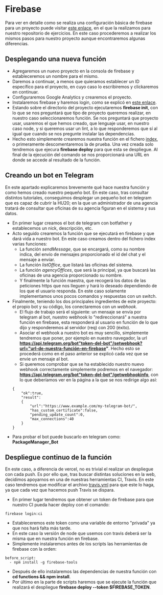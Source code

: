 # Firebase

Para ver en detalle como se realiza una configuración básica de firebase para un proyecto puede visitar [este enlace](https://github.com/XDavid1999/Exercises/blob/master/Ejercicios/ejercicio1-serverless/ejercicio1.md), en el que la realizamos para nuestro repositorio de ejercicios. En este caso procederemos a realizar los mismos pasos para nuestro proyecto aunque encontraremos algunas diferencias.

## Desplegando una nueva función

- Agregaremos un nuevo proyecto en la consola de firebase y estableceremos un nombre para el mismo.
- Daremos a continuar, a menos que quieramos establecer un ID específico para el proyecto, en cuyo caso lo escribiremos y clickaremos en continuar.
- Configuraremos Google Analytics y crearemos el proyecto.
- Instalaremos firebase y haremos login, como se explicó en [este enlace](https://github.com/XDavid1999/Exercises/blob/master/Ejercicios/ejercicio1-serverless/ejercicio1.md).
- Estando sobre el directorio del proyecto ejecutaremos **firebase init**, con lo que se nos preguntará que tipo de proyecto queremos realizar, en nuestro caso seleccionaremos función. Se nos preguntará que proyecto usar, usaremos el que hemos creado, que lenguaje usar, en nuestro caso node, y si queremos usar un lint, a lo que responderemos que sí al igual que cuando se nos pregunte instalar las dependencias.
- Hecho esto simplemente crearemos nuestra función en el fichero [index](https://github.com/XDavid1999/PacketService/blob/master/functions/index.js), o primeramente descomentaremos la de prueba. Una vez creada solo tendremos que ejecura **firebase deploy** para que esta se despliegue. Al final de la ejecución del comando se nos proporcionará una URL en donde se accede al resultado de la función.

## Creando un bot en Telegram

En este apartado explicaremos brevemente qué hace nuestra función y como hemos creado nuestro pequeño bot. En este caso, tras consultar distintos tutoriales, conseguimos desplegar un pequeño bot en telegram que es capaz de cubrir la HU20; en la que un administrador de una agencia tratará de consultar que oficinas de su agencia figuran en el sistema y sus datos.

- En primer lugar creamos el bot de telegram con botfather y establecemos un nick, descripción, etc.
- Acto seguido crearemos la función que se ejecutará en firebase y que dará vida a nuestro bot. En este caso creamos dentro del fichero index varias funciones:
    - La función *sendMessage*, que se encargará, como su nombre indica, del envío de mensajes proporcionado el id del chat y el mensaje a enviar.
    - La función *listOffice*, que listará las oficinas del sistema.
    - La función *agencyOffices*, que será la principal, ya que buscará las oficinas de una agencia proporcionado su nombre.
    - Y finalmente la función maestra, que recogerá los datos de las peticiones https que nos lleguen y hará lo deseado dependiendo de los que el usuario responda. En este caso solamente implementamos unos pocos comandos y respuestas con un switch.
- Finalmente, teniendo los dos principales ingredientes de este proyecto: el propio bot y su código, los conectaremos con un *webhook*.
    - El flujo de trabajo será el siguiente: un mensaje se envía por telegram al bot, nuestro webhook lo "redireccionará" a nuestra función en firebase,  esta responderá al usuario en función de lo que dijo y responderemos al servidor (req) con 200 (éxito).
    - Asociar el webhook a nuestro bot es muy sencillo, simplemente tendremos que poner, por ejemplo en nuestro navegador, la url **https://api.telegram.org/bot"token-del-bot"/setwebhook?url="url-de-nuestra-función-en-firebase"**. Hecho esto se procederá como en el paso anterior se explicó cada vez que se envie un mensaje al bot.
    - Si queremos comprobar que se ha establecido  nuestro nuevo webhook correctamente simplemente podremos en el navegador: **https://api.telegram.org/bot"token-del-bot"/getwebhookinfo**, con lo que deberíamos ver en la página a la que se nos redirige algo así:
    ~~~
    {
        "ok":true,
        "result": 
        {
            "url":"https://www.example.com/my-telegram-bot/",
            "has_custom_certificate":false,
            "pending_update_count":0,
            "max_connections":40
        }
    }
    ~~~
- Para probar el bot puede buscarlo en telegram como: **PackageManager_Bot**

## Despliegue continuo de la función

En este caso, a diferencia de vercel, no es trivial el realizar un despliegue con cada push. Es por ello que, tras buscar distintas soluciones en la web, decidimos apoyarnos en una de nuestras herramientas CI, Travis. En este caso tendremos que modificar el archivo [travis.yml](https://github.com/XDavid1999/PacketService/blob/master/.travis.yml) para que este lo haga, ya que cada vez que hacemos push Travis se dispara.

- En primer lugar tendremos que obtener un token de firebase para que nuestro CI pueda hacer deploy con el comando:

~~~
firebase login:ci
~~~

- Estableceremos este token como una variable de entorno "privada" ya que nos hará falta más tarde.
- En este caso la versión de node que usemos con travis deberá ser la misma que en nuestra función en firebase.
- Simplemente instalaremos antes de los scripts las herramientas de firebase con la orden:

~~~
before_script:
  - npm install -g firebase-tools
~~~
- Después de ello instalaremos las dependencias de nuestra función con **cd functions && npm install**.
- Por último en la parte de scripts haremos que se ejecute la función que realizará el despliegue **firebase deploy --token $FIREBASE_TOKEN**.